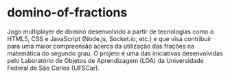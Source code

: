 domino-of-fractions
===================

 Jogo multiplayer de dominó desenvolvido a partir de tecnologias como o HTML5, CSS e JavaScript (Node.js, Socket.io, etc.) e que visa contribuir para uma maior compreensão acerca da utilização das frações na matemática do segundo grau. O projeto é uma das iniciativas desenvolvidas pelo Laboratório de Objetos de Aprendizagem (LOA) da Universidade Federal de São Carlos (UFSCar).